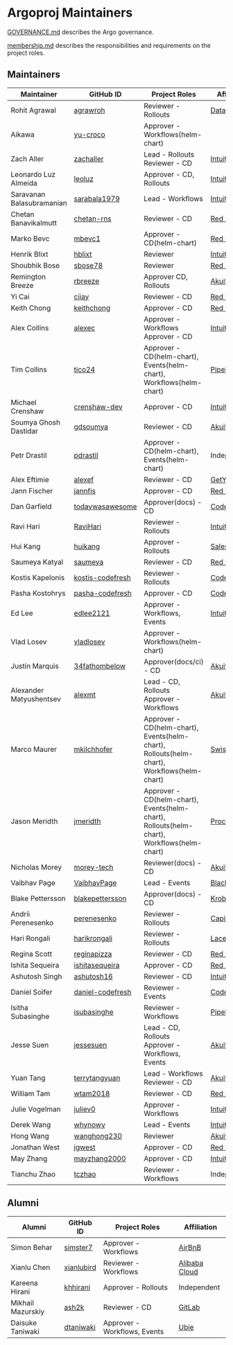 # Argoproj Maintainers

[GOVERNANCE.md](https://github.com/argoproj/argoproj/blob/master/community/GOVERNANCE.md) describes the Argo governance.

[membership.md](https://github.com/argoproj/argoproj/blob/master/community/membership.md) describes the responsibilities and requirements on the project roles. 

## Maintainers

| Maintainer                | GitHub ID                                               | Project Roles                                                                              | Affiliation                                     |
|---------------------------|---------------------------------------------------------|--------------------------------------------------------------------------------------------|-------------------------------------------------|
| Rohit Agrawal             | [agrawroh](https://github.com/agrawroh)                 | Reviewer - Rollouts                                                                        | [Databricks](https://databricks.com/)           |
| Aikawa                    | [yu-croco](https://github.com/yu-croco)                 | Approver - Workflows(helm-chart)                                                           |                                                 |
| Zach Aller                | [zachaller](https://github.com/zachaller)               | Lead - Rollouts <br/>Reviewer - CD                                                         | [Intuit](https://www.github.com/intuit/)        |
| Leonardo Luz Almeida      | [leoluz](https://github.com/leoluz)                     | Approver - CD, Rollouts                                                                    | [Intuit](https://www.github.com/intuit/)        |
| Saravanan Balasubramanian | [sarabala1979](https://github.com/sarabala1979)         | Lead - Workflows                                                                           | [Intuit](https://www.github.com/intuit/)        |
| Chetan Banavikalmutt      | [chetan-rns](https://github.com/chetan-rns)             | Reviewer - CD                                                                              | [Red Hat](https://www.github.com/redhat/)       |
| Marko Bevc                | [mbevc1](https://github.com/mbevc1)                     | Approver - CD(helm-chart)                                                                  | [Red Hat](https://www.github.com/redhat/)       |
| Henrik Blixt              | [hblixt](https://github.com/hblixt)                     | Reviewer                                                                                   | [Intuit](https://www.github.com/intuit/)        |
| Shoubhik Bose             | [sbose78](https://github.com/sbose78)                   | Reviewer                                                                                   | [Red Hat](https://www.github.com/redhat/)       |
| Remington Breeze          | [rbreeze](https://github.com/rbreeze)                   | Approver CD, Rollouts                                                                      | [Akuity](https://akuity.io/)                    |
| Yi Cai                    | [ciiay](https://github.com/ciiay)                       | Reviewer - CD                                                                              | [Red Hat](https://www.github.com/redhat/)       |
| Keith Chong               | [keithchong](https://github.com/keithchong)             | Approver - CD                                                                              | [Red Hat](https://www.github.com/redhat/)       |
| Alex Collins              | [alexec](https://github.com/alexec)                     | Approver - Workflows <br/>Approver - CD                                                    | [Intuit](https://www.github.com/intuit/)        |
| Tim Collins               | [tico24](https://github.com/tico24)                     | Approver - CD(helm-chart), Events(helm-chart), Workflows(helm-chart)                       | [Pipekit](https://pipekit.io)                   |
| Michael Crenshaw          | [crenshaw-dev](https://github.com/crenshaw-dev)         | Approver - CD                                                                              | [Intuit](https://www.github.com/intuit/)        |
| Soumya Ghosh Dastidar     | [gdsoumya](https://github.com/gdsoumya)                 | Reviewer - CD                                                                              | [Akuity](https://akuity.io/)                    |
| Petr Drastil              | [pdrastil](https://github.com/pdrastil)                 | Approver - CD(helm-chart), Events(helm-chart)                                              | Independent                                     |
| Alex Eftimie              | [alexef](https://github.com/alexef)                     | Reviewer - CD                                                                              | [GetYourGuide](https://www.getyourguide.com/)   |
| Jann Fischer              | [jannfis](https://github.com/jannfis)                   | Approver - CD                                                                              | [Red Hat](https://www.github.com/redhat/)       |
| Dan Garfield              | [todaywasawesome](https://github.com/todaywasawesome)   | Approver(docs) - CD                                                                        | [Codefresh](https://www.github.com/codefresh/)  |
| Ravi Hari                 | [RaviHari](https://github.com/RaviHari)                 | Reviewer - Rollouts                                                                        | [Intuit](https://www.github.com/intuit/)        |
| Hui Kang                  | [huikang](https://github.com/huikang)                   | Approver - Rollouts                                                                        | [Salesforce](https://salesforce.com/)           |
| Saumeya Katyal            | [saumeya](https://github.com/saumeya)                   | Reviewer - CD                                                                              | [Red Hat](https://www.github.com/redhat/)       |
| Kostis Kapelonis          | [kostis-codefresh](https://github.com/kostis-codefresh) | Reviewer - Rollouts                                                                        | [Codefresh](https://www.github.com/codefresh/)  |
| Pasha Kostohrys           | [pasha-codefresh](https://github.com/pasha-codefresh)   | Approver - CD                                                                              | [Codefresh](https://www.github.com/codefresh/)  |
| Ed Lee                    | [edlee2121](https://github.com/edlee2121)               | Approver - Workflows, Events                                                               | [Intuit](https://www.github.com/intuit/)        |
| Vlad Losev                | [vladlosev](https://github.com/vladlosev)               | Approver - Workflows(helm-chart)                                                           |                                                 |
| Justin Marquis            | [34fathombelow](https://github.com/34fathombelow)       | Approver(docs/ci) - CD                                                                     | [Akuity](https://akuity.io/)                    |
| Alexander Matyushentsev   | [alexmt](https://github.com/alexmt)                     | Lead - CD, Rollouts <br/>Approver - Workflows                                              | [Akuity](https://akuity.io/)                    |
| Marco Maurer              | [mkilchhofer](https://github.com/mkilchhofer)           | Approver - CD(helm-chart), Events(helm-chart), Rollouts(helm-chart), Workflows(helm-chart) | [Swiss Post](https://www.github.com/swisspost)  |
| Jason Meridth             | [jmeridth](https://github.com/jmeridth)                 | Approver - CD(helm-chart), Events(helm-chart), Rollouts(helm-chart), Workflows(helm-chart) | [Procore](https://www.github.com/procore)       |
| Nicholas Morey            | [morey-tech](https://github.com/morey-tech)             | Reviewer(docs) - CD                                                                        | [Akuity](https://akuity.io/)                    |
| Vaibhav Page              | [VaibhavPage](https://github.com/VaibhavPage)           | Lead - Events                                                                              | [Black Rock](https://www.github.com/blackrock/) |
| Blake Pettersson          | [blakepettersson](https://github.com/blakepettersson)   | Approver(docs) - CD                                                                        | [Krobier](https://www.krobier.com)              |
| Andrii Perenesenko        | [perenesenko](https://github.com/perenesenko)           | Reviewer - Rollouts                                                                        | [Capital One](https://github.com/capitalone/)   |
| Hari Rongali              | [harikrongali](https://github.com/harikrongali)         | Reviewer - Rollouts                                                                        | [Lacework](https://github.com/lacework)         |
| Regina Scott              | [reginapizza](https://github.com/reginapizza)           | Reviewer - CD                                                                              | [Red Hat](https://www.github.com/redhat/)       |
| Ishita Sequeira           | [ishitasequeira](https://github.com/ishitasequeira)     | Approver - CD                                                                              | [Red Hat](https://www.github.com/redhat/)       |
| Ashutosh Singh            | [ashutosh16](https://github.com/ashutosh16)             | Reviewer - CD                                                                              | [Intuit](https://www.github.com/intuit/)        |
| Daniel Soifer             | [daniel-codefresh](https://github.com/daniel-codefresh) | Reviewer - Events                                                                          | [Codefresh](https://www.github.com/codefresh/)  |
| Isitha Subasinghe         | [isubasinghe](https://github.com/isubasinghe)           | Reviewer - Workflows                                                                       | [Pipekit](https://pipekit.io/)                  |
| Jesse Suen                | [jessesuen](https://github.com/jessesuen)               | Lead - CD, Rollouts <br/>Approver - Workflows, Events                                      | [Akuity](https://akuity.io/)                    |
| Yuan Tang                 | [terrytangyuan](https://github.com/terrytangyuan)       | Lead - Workflows <br/>Reviewer - CD                                                        | [Akuity](https://akuity.io/)                    |
| William Tam               | [wtam2018](https://github.com/wtam2018)                 | Reviewer - CD                                                                              | [Red Hat](https://www.github.com/redhat/)       |
| Julie Vogelman            | [juliev0](https://github.com/juliev0)                   | Approver - Workflows                                                                       | [Intuit](https://www.github.com/intuit/)        |
| Derek Wang                | [whynowy](https://github.com/whynowy)                   | Lead - Events                                                                              | [Intuit](https://www.github.com/intuit/)        |
| Hong Wang                 | [wanghong230](https://github.com/wanghong230)           | Reviewer                                                                                   | [Akuity](https://akuity.io/)                    |
| Jonathan West             | [jgwest](https://github.com/jgwest)                     | Approver - CD                                                                              | [Red Hat](https://www.github.com/redhat/)       |
| May Zhang                 | [mayzhang2000](https://github.com/mayzhang2000)         | Approver - CD                                                                              | [Intuit](https://www.github.com/intuit/)        |
| Tianchu Zhao              | [tczhao](https://github.com/tczhao)                     | Reviewer - Workflows                                                                       | Independent                                     |

## Alumni

| Alumni            | GitHub ID                                   | Project Roles                | Affiliation                                |
|-------------------|---------------------------------------------|------------------------------|--------------------------------------------|
| Simon Behar       | [simster7](https://github.com/simster7)     | Approver - Workflows         | [AirBnB](https://www.github.com/airbnb/)   |
| Xianlu Chen       | [xianlubird](https://github.com/xianlubird) | Reviewer - Workflows         | [Alibaba Cloud](https://github.com/aliyun) |
| Kareena Hirani    | [khhirani](https://github.com/khhirani)     | Approver - Rollouts          | Independent                                |
| Mikhail Mazurskiy | [ash2k](https://github.com/ash2k)           | Reviewer - CD                | [GitLab](https://www.github.com/gitlab/)   |
| Daisuke Taniwaki  | [dtaniwaki](https://github.com/dtaniwaki)   | Approver - Workflows, Events | [Ubie](https://ubie.life/)                 |
